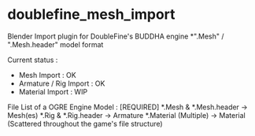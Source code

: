 # doublefine_mesh_import
Blender Import plugin for DoubleFine's BUDDHA engine *".Mesh" / ".Mesh.header" model format

Current status : 
- Mesh Import           : OK
- Armature / Rig Import : OK
- Material Import       : WIP

File List of a OGRE Engine Model : 
[REQUIRED] *.Mesh & *.Mesh.header -> Mesh(es)
           *.Rig  & *.Rig.header  -> Armature
           *.Material (Multiple)  -> Material (Scattered throughout the game's file structure)

